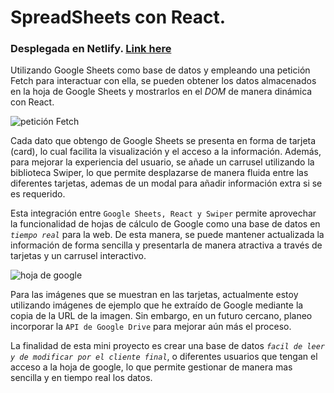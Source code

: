 # SpreadSheets con React. 

### Desplegada en Netlify. [Link here](https://googlesheetsdb.netlify.app/)

Utilizando Google Sheets como base de datos y empleando una petición Fetch para interactuar con ella, se pueden obtener los datos almacenados en la hoja de Google Sheets y mostrarlos en el *DOM* de manera dinámica con React.

![petición Fetch](https://github.com/oyham/SpreadSheets-con-React/assets/97111287/ed14a48d-9e09-4999-8709-22cf5d615a9d)

Cada dato que obtengo de Google Sheets se presenta en forma de tarjeta (card), lo cual facilita la visualización y el acceso a la información. Además, para mejorar la experiencia del usuario, se añade un carrusel utilizando la biblioteca Swiper, lo que permite desplazarse de manera fluida entre las diferentes tarjetas, ademas de un modal para añadir información extra si se es requerido. 

Esta integración entre ``Google Sheets, React y Swiper`` permite aprovechar la funcionalidad de hojas de cálculo de Google como una base de datos en *`tiempo real`* para la web. De esta manera, se puede mantener actualizada la información de forma sencilla y presentarla de manera atractiva a través de tarjetas y un carrusel interactivo.

![hoja de google](https://github.com/oyham/SpreadSheets-con-React/assets/97111287/0d829450-d9fd-431c-94d4-d1da25dac65c)

Para las imágenes que se muestran en las tarjetas, actualmente estoy utilizando imágenes de ejemplo que he extraído de Google mediante la copia de la URL de la imagen. Sin embargo, en un futuro cercano, planeo incorporar la ``API de Google Drive`` para mejorar aún más el proceso.

La finalidad de esta mini proyecto es crear una base de datos _``facil de leer y de modificar por el cliente final``_, o diferentes usuarios que tengan el acceso a la hoja de google, lo que permite gestionar de manera mas sencilla y en tiempo real los datos. 
